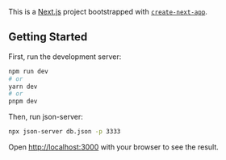 This is a [Next.js](https://nextjs.org/) project bootstrapped with [`create-next-app`](https://github.com/vercel/next.js/tree/canary/packages/create-next-app).

## Getting Started

First, run the development server:

```bash
npm run dev
# or
yarn dev
# or
pnpm dev
```

Then, run json-server:

```bash
npx json-server db.json -p 3333
```

Open [http://localhost:3000](http://localhost:3000) with your browser to see the result.



